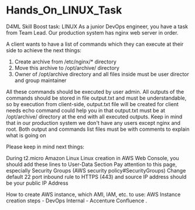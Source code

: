 # Hands_On_LINUX_Task
D4ML Skill Boost task: LINUX
As a junior DevOps engineer, you have a task from Team Lead. Our production system has nginx web server in order.

A client wants to have a list of commands which they can execute at their side to achieve the next things:

1. Create archive from /etc/nginx/* directory
2. Move this archive to /opt/archive/ directory
3. Owner of /opt/archive directory and all files inside must be user director and group maintainer
 

All these commands should be executed by user admin.
All outputs of the commands should be stored in file output.txt and must be understandable, so by execution from client-side, output.txt file will be created for client needs
echo command could help you in that
output.txt must be at /opt/archive/ directory at the end with all executed outputs.
Keep in mind that in our production system we don't have any users except nginx and root.
Both output and commands list files must be with comments to explain what is going on
 

Please keep in mind next things:

During t2.micro Amazon Linux Linux creation in AWS Web Console, you should add these lines to User-Data Section
Pay attention to this page, especially Security Groups (AWS security policy#SecurityGroups)
Change default 22 port inbound rule to HTTPS (443) and source IP address should be your public IP Address
 

How to create AWS instance, which AMI, IAM, etc. to use: AWS Instance creation steps - DevOps Internal - Accenture Confluence .

